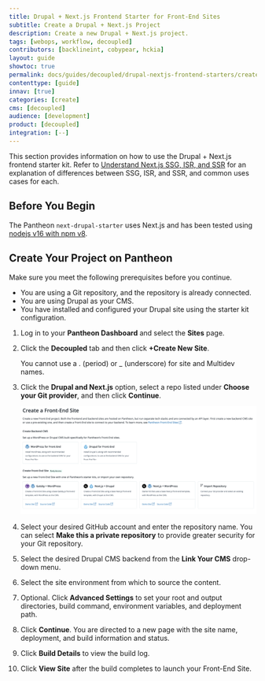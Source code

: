 ```yaml
---
title: Drupal + Next.js Frontend Starter for Front-End Sites
subtitle: Create a Drupal + Next.js Project
description: Create a new Drupal + Next.js project.
tags: [webops, workflow, decoupled]
contributors: [backlineint, cobypear, hckia]
layout: guide
showtoc: true
permalink: docs/guides/decoupled/drupal-nextjs-frontend-starters/create
contenttype: [guide]
innav: [true]
categories: [create]
cms: [decoupled]
audience: [development]
product: [decoupled]
integration: [--]
---
```


This section provides information on how to use the Drupal + Next.js frontend starter kit. Refer to [Understand Next.js SSG, ISR, and SSR](/guides/decoupled/overview/nextjs) for an explanation of differences between SSG, ISR, and SSR, and common uses cases for each.

## Before You Begin

The Pantheon `next-drupal-starter` uses Next.js and has been tested using [nodejs v16 with npm v8](https://nodejs.org/en/download/).

## Create Your Project on Pantheon

Make sure you meet the following prerequisites before you continue.

* You are using a Git repository, and the repository is already connected.
* You are using Drupal as your CMS.
* You have installed and configured your Drupal site using the starter kit configuration.

1. Log in to your **Pantheon Dashboard** and select the **Sites** page.

1. Click the **Decoupled** tab and then click **+Create New Site**.

    <Alert title="Note"  type="info" >

    You cannot use a . (period) or _ (underscore) for site and Multidev names.

    </Alert>

1. Click the **Drupal and Next.js** option, select a repo listed under **Choose your Git provider**, and then click **Continue**.

    ![select a starter](../../../../images/decoupled-select-starter.png)

1. Select your desired GitHub account and enter the repository name. You can select **Make this a private repository** to provide greater security for your Git repository.

1. Select the desired Drupal CMS backend from the **Link Your CMS** drop-down menu.

1. Select the site environment from which to source the content.

1. Optional. Click **Advanced Settings** to set your root and output directories, build command, environment variables, and deployment path.

1. Click **Continue**. You are directed to a new page with the site name, deployment, and build information and status.

1. Click **Build Details** to view the build log.

1. Click **View Site** after the build completes to launch your Front-End Site.